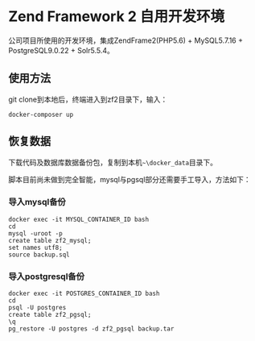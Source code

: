 # Zend Framework 2 自用开发环境

公司项目所使用的开发环境，集成ZendFrame2(PHP5.6) + MySQL5.7.16 + PostgreSQL9.0.22 + Solr5.5.4。

## 使用方法

git clone到本地后，终端进入到zf2目录下，输入：

    docker-composer up

## 恢复数据

下载代码及数据库数据备份包，复制到本机`~\docker_data`目录下。

脚本目前尚未做到完全智能，mysql与pgsql部分还需要手工导入，方法如下：

### 导入mysql备份

    docker exec -it MYSQL_CONTAINER_ID bash
    cd
    mysql -uroot -p
    create table zf2_mysql;
    set names utf8;
    source backup.sql
  
### 导入postgresql备份

    docker exec -it POSTGRES_CONTAINER_ID bash
    cd
    psql -U postgres
    create table zf2_pgsql;
    \q
    pg_restore -U postgres -d zf2_pgsql backup.tar
  
